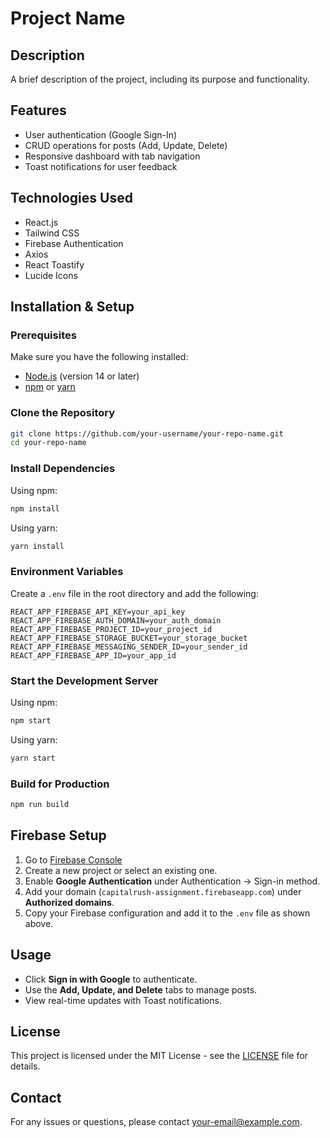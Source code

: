 # Project Name

## Description
A brief description of the project, including its purpose and functionality.

## Features
- User authentication (Google Sign-In)
- CRUD operations for posts (Add, Update, Delete)
- Responsive dashboard with tab navigation
- Toast notifications for user feedback

## Technologies Used
- React.js
- Tailwind CSS
- Firebase Authentication
- Axios
- React Toastify
- Lucide Icons

## Installation & Setup

### Prerequisites
Make sure you have the following installed:
- [Node.js](https://nodejs.org/) (version 14 or later)
- [npm](https://www.npmjs.com/) or [yarn](https://yarnpkg.com/)

### Clone the Repository
```sh
git clone https://github.com/your-username/your-repo-name.git
cd your-repo-name
```

### Install Dependencies
Using npm:
```sh
npm install
```
Using yarn:
```sh
yarn install
```

### Environment Variables
Create a `.env` file in the root directory and add the following:
```
REACT_APP_FIREBASE_API_KEY=your_api_key
REACT_APP_FIREBASE_AUTH_DOMAIN=your_auth_domain
REACT_APP_FIREBASE_PROJECT_ID=your_project_id
REACT_APP_FIREBASE_STORAGE_BUCKET=your_storage_bucket
REACT_APP_FIREBASE_MESSAGING_SENDER_ID=your_sender_id
REACT_APP_FIREBASE_APP_ID=your_app_id
```

### Start the Development Server
Using npm:
```sh
npm start
```
Using yarn:
```sh
yarn start
```

### Build for Production
```sh
npm run build
```

## Firebase Setup
1. Go to [Firebase Console](https://console.firebase.google.com/)
2. Create a new project or select an existing one.
3. Enable **Google Authentication** under Authentication → Sign-in method.
4. Add your domain (`capitalrush-assignment.firebaseapp.com`) under **Authorized domains**.
5. Copy your Firebase configuration and add it to the `.env` file as shown above.

## Usage
- Click **Sign in with Google** to authenticate.
- Use the **Add, Update, and Delete** tabs to manage posts.
- View real-time updates with Toast notifications.

## License
This project is licensed under the MIT License - see the [LICENSE](LICENSE) file for details.

## Contact
For any issues or questions, please contact [your-email@example.com](mailto:your-email@example.com).

